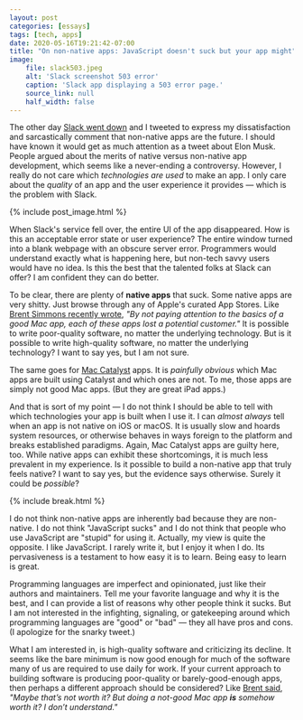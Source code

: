 ```yaml
---
layout: post
categories: [essays]
tags: [tech, apps]
date: 2020-05-16T19:21:42-07:00
title: "On non-native apps: JavaScript doesn't suck but your app might"
image:
    file: slack503.jpeg
    alt: 'Slack screenshot 503 error'
    caption: 'Slack app displaying a 503 error page.'
    source_link: null
    half_width: false
---
```


The other day [Slack went down](https://status.slack.com/2020-05-12) and I tweeted to express my dissatisfaction and sarcastically comment that non-native apps are the future. I should have known it would get as much attention as a tweet about Elon Musk. People argued about the merits of native versus non-native app development, which seems like a never-ending a controversy. However, I really do not care which *technologies are used* to make an app. I only care about the *quality* of an app and the user experience it provides &mdash; which is the problem with Slack.

<!--excerpt-->

{% include post_image.html %}

When Slack's service fell over, the entire UI of the app disappeared. How is this an acceptable error state or user experience? The entire window turned into a blank webpage with an obscure server error. Programmers would understand exactly what is happening here, but non-tech savvy users would have no idea. Is this the best that the talented folks at Slack can offer? I am confident they can do better.

To be clear, there are plenty of **native apps** that suck. Some native apps are very shitty. Just browse through any of Apple's curated App Stores. Like [Brent Simmons recently wrote](https://inessential.com/2020/05/07/what_happened_when_i_looked_at_two_mac_a), _"By not paying attention to the basics of a good Mac app, each of these apps lost a potential customer."_ It is possible to write poor-quality software, no matter the underlying technology. But is it possible to write high-quality software, no matter the underlying technology? I want to say yes, but I am not sure.

The same goes for [Mac Catalyst](https://developer.apple.com/mac-catalyst/) apps. It is *painfully obvious* which Mac apps are built using Catalyst and which ones are not. To me, those apps are simply not good Mac apps. (But they are great iPad apps.)

And that is sort of my point &mdash; I do not think I should be able to tell with which technologies your app is built when I use it. I can *almost always* tell when an app is not native on iOS or macOS. It is usually slow and hoards system resources, or otherwise behaves in ways foreign to the platform and breaks established paradigms. Again, Mac Catalyst apps are guilty here, too. While native apps can exhibit these shortcomings, it is much less prevalent in my experience. Is it possible to build a non-native app that truly feels native? I want to say yes, but the evidence says otherwise. Surely it could be *possible*?

{% include break.html %}

I do not think non-native apps are inherently bad because they are non-native. I do not think "JavaScript sucks" and I do not think that people who use JavaScript are "stupid" for using it. Actually, my view is quite the opposite. I like JavaScript. I rarely write it, but I enjoy it when I do. Its pervasiveness is a testament to how easy it is to learn. Being easy to learn is great.

Programming languages are imperfect and opinionated, just like their authors and maintainers. Tell me your favorite language and why it is the best, and I can provide a list of reasons why other people think it sucks. But I am not interested in the infighting, signaling, or gatekeeping around which programming languages are "good" or "bad" &mdash; they all have pros and cons. (I apologize for the snarky tweet.)

What I am interested in, is high-quality software and criticizing its decline. It seems like the bare minimum is now good enough for much of the software many of us are required to use daily for work. If your current approach to building software is producing poor-quality or barely-good-enough apps, then perhaps a different approach should be considered? Like [Brent said](https://inessential.com/2020/05/07/what_happened_when_i_looked_at_two_mac_a), _"Maybe that’s not worth it? But doing a not-good Mac app **is** somehow worth it? I don’t understand."_
